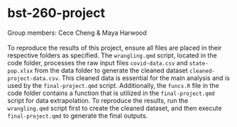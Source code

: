 # bst-260-project
Group members: Cece Cheng & Maya Harwood
<br>
<br>
To reproduce the results of this project, ensure all files are placed in their respective folders as specified. The `wrangling.qmd` script, located in the code folder, processes the raw input files `covid-data.csv` and `state-pop.xlsx` from the data folder to generate the cleaned dataset `cleaned-project-data.csv`. This cleaned data is essential for the main analysis and is used by the `final-project.qmd` script. Additionally, the `funcs.R` file in the code folder contains a function that is utilized in the `final-project.qmd` script for data extrapolation. To reproduce the results, run the `wrangling.qmd` script first to create the cleaned dataset, and then execute `final-project.qmd` to generate the final outputs.

